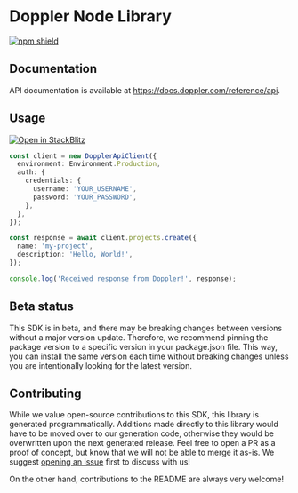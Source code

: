 # Doppler Node Library

[![npm shield](https://img.shields.io/npm/v/@fern-api/doppler)](https://www.npmjs.com/package/@fern-api/doppler)

## Documentation

API documentation is available at <https://docs.doppler.com/reference/api>.

## Usage

[![Open in StackBlitz](https://developer.stackblitz.com/img/open_in_stackblitz.svg)](https://stackblitz.com/edit/typescript-example-using-sdk-built-with-fern-axwhfz?file=app.ts&view=editor)

```typescript
const client = new DopplerApiClient({
  environment: Environment.Production,
  auth: {
    credentials: {
      username: 'YOUR_USERNAME',
      password: 'YOUR_PASSWORD',
    },
  },
});

const response = await client.projects.create({
  name: 'my-project',
  description: 'Hello, World!',
});

console.log('Received response from Doppler!', response);
```

## Beta status

This SDK is in beta, and there may be breaking changes between versions without a major version update. Therefore, we recommend pinning the package version to a specific version in your package.json file. This way, you can install the same version each time without breaking changes unless you are intentionally looking for the latest version.

## Contributing

While we value open-source contributions to this SDK, this library is generated programmatically. Additions made directly to this library would have to be moved over to our generation code, otherwise they would be overwritten upon the next generated release. Feel free to open a PR as a proof of concept, but know that we will not be able to merge it as-is. We suggest [opening an issue](https://github.com/fern-doppler/doppler-node/issues) first to discuss with us!

On the other hand, contributions to the README are always very welcome!
